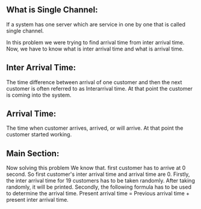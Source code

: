 ## What is Single Channel:
If a system has one server which are service in one by one that is called single channel.

In this problem we were trying to find arrival time from inter arrival time.
Now, we have to know what is inter arrival time and what is arrival time.

## Inter Arrival Time:
The time difference between arrival of one customer and then the next customer is often referred to as Interarrival time. At that point the customer is coming into the system.

## Arrival Time:
The time when customer arrives, arrived, or will arrive. At that point the customer started working.

## Main Section:
Now solving this problem
We know that. first customer has to arrive at 0 second. So first customer's inter arrival time and arrival time are 0.
Firstly, the inter arrival time for 19 customers has to be taken randomly. After taking randomly, it will be printed.
Secondly, the following formula has to be used to determine the arrival time.
Present arrival time = Previous arrival time + present inter arrival time.
